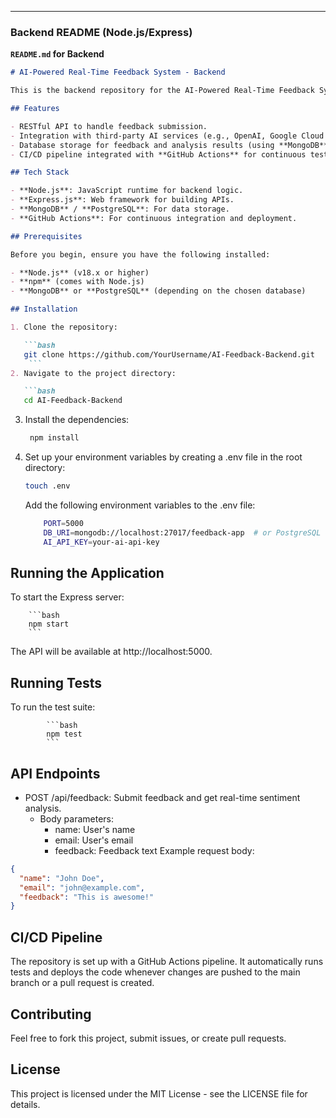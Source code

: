 
---

### **Backend README (Node.js/Express)**

**`README.md` for Backend**

```markdown
# AI-Powered Real-Time Feedback System - Backend

This is the backend repository for the AI-Powered Real-Time Feedback System. It handles user feedback submissions and integrates with an AI service to analyze the sentiment of the feedback in real-time.

## Features

- RESTful API to handle feedback submission.
- Integration with third-party AI services (e.g., OpenAI, Google Cloud Natural Language) for sentiment analysis.
- Database storage for feedback and analysis results (using **MongoDB** or **PostgreSQL**).
- CI/CD pipeline integrated with **GitHub Actions** for continuous testing and deployment.

## Tech Stack

- **Node.js**: JavaScript runtime for backend logic.
- **Express.js**: Web framework for building APIs.
- **MongoDB** / **PostgreSQL**: For data storage.
- **GitHub Actions**: For continuous integration and deployment.

## Prerequisites

Before you begin, ensure you have the following installed:

- **Node.js** (v18.x or higher)
- **npm** (comes with Node.js)
- **MongoDB** or **PostgreSQL** (depending on the chosen database)

## Installation

1. Clone the repository:

   ```bash
   git clone https://github.com/YourUsername/AI-Feedback-Backend.git
    ```
2. Navigate to the project directory:

   ```bash
   cd AI-Feedback-Backend
   ```
3. Install the dependencies:

   ```bash
    npm install
    ```
4. Set up your environment variables by creating a .env file in the root directory:
   ```bash
   touch .env
   ```
    Add the following environment variables to the .env file:
    ```bash
        PORT=5000
        DB_URI=mongodb://localhost:27017/feedback-app  # or PostgreSQL URI
        AI_API_KEY=your-ai-api-key
    ```
## Running the Application
To start the Express server:
        
        ```bash
        npm start
        ```
The API will be available at http://localhost:5000.

## Running Tests
To run the test suite:
    
            ```bash
            npm test
            ```
## API Endpoints
- POST /api/feedback: Submit feedback and get real-time sentiment analysis.
    - Body parameters:
        - name: User's name
        - email: User's email
        - feedback: Feedback text
Example request body:
```json
{
  "name": "John Doe",
  "email": "john@example.com",
  "feedback": "This is awesome!"
}
```

## CI/CD Pipeline
The repository is set up with a GitHub Actions pipeline. It automatically runs tests and deploys the code whenever changes are pushed to the main branch or a pull request is created.

## Contributing
Feel free to fork this project, submit issues, or create pull requests.

## License
This project is licensed under the MIT License - see the LICENSE file for details.